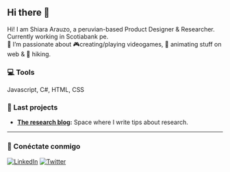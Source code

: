 ## Hi there 👋

<!--
**shiara0312/shiara0312** is a ✨ _special_ ✨ repository because its `README.md` (this file) appears on your GitHub profile.

Here are some ideas to get you started:

- 🔭 I’m currently working on ...
- 🌱 I’m currently learning ...
- 👯 I’m looking to collaborate on ...
- 🤔 I’m looking for help with ...
- 💬 Ask me about ...
- 📫 How to reach me: ...
- 😄 Pronouns: ...
- ⚡ Fun fact: ...
-->
Hi! I am Shiara Arauzo, a peruvian-based Product Designer & Researcher. Currently working in Scotiabank pe.
<br>
🔭 I’m passionate about 🎮creating/playing videogames, 💫 animating stuff on web & 🌱 hiking.
### 💻 Tools
Javascript, C#, HTML, CSS


### 🚀 Last projects

- **[The research blog](https://www.instagram.com/the.research.blog/?hl=es):** Space where I write tips about research.


---

### 📧 Conéctate conmigo

[![LinkedIn](https://img.shields.io/badge/LinkedIn-0077B5?style=for-the-badge&logo=linkedin&logoColor=white)]([https://linkedin.com/in/tu-usuario](https://www.linkedin.com/in/shiara-arauzo/))
[![Twitter](https://img.shields.io/badge/Twitter-1DA1F2?style=for-the-badge&logo=twitter&logoColor=white)]([https://twitter.com/tu-usuario](https://x.com/theresearchblog))

<!--![Top Langs](https://github-readme-stats.vercel.app/api/top-langs/?username=anuraghazra&hide_progress=true)-->
